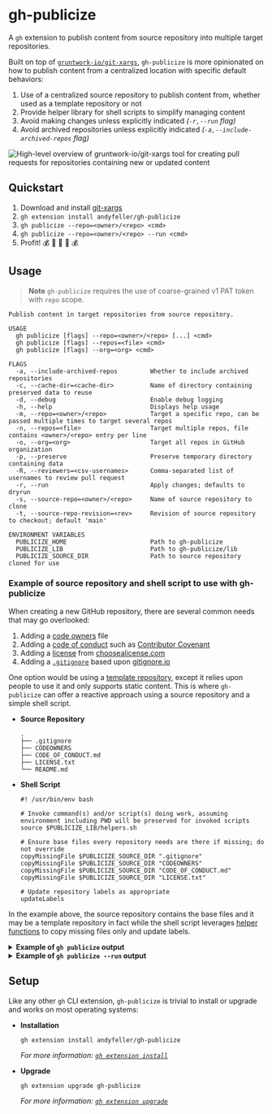 # gh-publicize

A `gh` extension to publish content from source repository into multiple target repositories.

Built on top of [`gruntwork-io/git-xargs`](https://github.com/gruntwork-io/git-xargs/), `gh-publicize` is more
opinionated on how to publish content from a centralized location with specific default behaviors:

1. Use of a centralized source repository to publish content from, whether used
   as a template repository or not
1. Provide helper library for shell scripts to simplify managing content
1. Avoid making changes unless explicitly indicated _(`-r,--run` flag)_
1. Avoid archived repositories unless explicitly indicated _(`-a,--include-archived-repos` flag)_

![High-level overview of gruntwork-io/git-xargs tool for creating pull requests for repositories containing new or updated content](https://github.com/gruntwork-io/git-xargs/raw/master/docs/git-xargs-banner.png)

## Quickstart

1. Download and install [git-xargs](https://github.com/gruntwork-io/git-xargs/)
1. `gh extension install andyfeller/gh-publicize`
1. `gh publicize --repo=<owner>/<repo> <cmd>`
1. `gh publicize --repo=<owner>/<repo> --run <cmd>`
1. Profit! :moneybag: :money_with_wings: :money_mouth_face: :money_with_wings: :moneybag:

## Usage

> **Note**
> `gh-publicize` requires the use of coarse-grained v1 PAT token with `repo` scope.

```shell
Publish content in target repositories from source repository.

USAGE
  gh publicize [flags] --repo=<owner>/<repo> [...] <cmd>
  gh publicize [flags] --repos=<file> <cmd>
  gh publicize [flags] --org=<org> <cmd>

FLAGS
  -a, --include-archived-repos         Whether to include archived repositories
  -c, --cache-dir=<cache-dir>          Name of directory containing preserved data to reuse
  -d, --debug                          Enable debug logging
  -h, --help                           Displays help usage
  -m, --repo=<owner>/<repo>            Target a specific repo, can be passed multiple times to target several repos
  -n, --repos=<file>                   Target multiple repos, file contains <owner>/<repo> entry per line
  -o, --org=<org>                      Target all repos in GitHub organization
  -p, --preserve                       Preserve temporary directory containing data
  -R, --reviewers=<csv-usernames>      Comma-separated list of usernames to review pull request
  -r, --run                            Apply changes; defaults to dryrun
  -s, --source-repo=<owner>/<repo>     Name of source repository to clone
  -t, --source-repo-revision=<rev>     Revision of source repository to checkout; default 'main'

ENVIRONMENT VARIABLES
  PUBLICIZE_HOME                       Path to gh-publicize
  PUBLICIZE_LIB                        Path to gh-publicize/lib
  PUBLICIZE_SOURCE_DIR                 Path to source repository cloned for use
```

### Example of source repository and shell script to use with gh-publicize

When creating a new GitHub repository, there are several common needs that may go overlooked:

1. Adding a [code owners][github-codeowners] file
1. Adding a [code of conduct][github-code of conduct] such as [Contributor Covenant][contributor covenant]
1. Adding a [license][github-license] from [choosealicense.com][choosealicense]
1. Adding a [`.gitignore`][github-gitignore] based upon [gitignore.io][gitignore.io]

One option would be using a [template repository][github-template repository],
except it relies upon people to use it and only supports static content.  This
is where `gh-publicize` can offer a reactive approach using a source repository
and a simple shell script.

- **Source Repository**

  ```shell
  .
  ├── .gitignore
  ├── CODEOWNERS
  ├── CODE_OF_CONDUCT.md
  ├── LICENSE.txt
  └── README.md
  ```

- **Shell Script**

  ```shell
  #! /usr/bin/env bash
  
  # Invoke command(s) and/or script(s) doing work, assuming environment including PWD will be preserved for invoked scripts
  source $PUBLICIZE_LIB/helpers.sh
  
  # Ensure base files every repository needs are there if missing; do not override
  copyMissingFile $PUBLICIZE_SOURCE_DIR ".gitignore"
  copyMissingFile $PUBLICIZE_SOURCE_DIR "CODEOWNERS"
  copyMissingFile $PUBLICIZE_SOURCE_DIR "CODE_OF_CONDUCT.md"
  copyMissingFile $PUBLICIZE_SOURCE_DIR "LICENSE.txt"
  
  # Update repository labels as appropriate
  updateLabels
  ```

In the example above, the source repository contains the base files and it may
be a template repository in fact while the shell script leverages 
[helper functions](lib/helpers.sh) to copy missing files only and update labels.

<details><summary><b>Example of <code>gh publicize</code> output</b></summary>
<p>

Running the shell script in dryrun mode:

```shell
$ gh publicize --source-repo=andyfeller/template \
               --repo=tinyfists/test-1 \
               --repo=tinyfists/test-2 \
               /Users/andyfeller/Documents/workspace/andyfeller/template/bin/00-base.sh 
```

resulting in:

```shell
Created temporary directory for caching data:  /var/folders/xb/svzskj1x77x3qsmwx1d84nqc0000gn/T/gh-publicizeXXX.1Po09C0v
Cloning andyfeller/template, checking out main
Cloning into '/var/folders/xb/svzskj1x77x3qsmwx1d84nqc0000gn/T/gh-publicizeXXX.1Po09C0v/_source-repo'...
remote: Enumerating objects: 17, done.
remote: Counting objects: 100% (17/17), done.
remote: Compressing objects: 100% (12/12), done.
Receiving objects: 100% (17/17), 5.64 KiB | 5.64 MiB/s, done.
Resolving deltas: 100% (3/3), done.
remote: Total 17 (delta 3), reused 13 (delta 2), pack-reused 0
Already on 'main'
Your branch is up to date with 'origin/main'.
Executing git-xargs command
[git-xargs] INFO[2023-07-29T01:37:48-04:00] git-xargs running...                         
[git-xargs] INFO[2023-07-29T01:37:48-04:00] Dry run setting enabled. No local branches will be pushed and no PRs will be opened in Github 
Processing repos [2/2] ███████████████████████████████████████████████ 100% | 2s

Git-xargs run summary @ 2023-07-29 05:37:50.471082 +0000 UTC

• Runtime in seconds: 2
• Command supplied: [/Users/andyfeller/Documents/workspace/andyfeller/template/bin/00-base.sh]
• Repo selection method: repo-flag


All repos that were targeted for processing after filtering missing / malformed repos

┌─────────────────────────────────────────────────┐
| Repo name | Repo URL                            |
| test-1    | https://github.com/tinyfists/test-1 |
| ----------------------------------------------- |
| test-2    | https://github.com/tinyfists/test-2 |
└─────────────────────────────────────────────────┘

Repos that were successfully cloned to the local filesystem

┌─────────────────────────────────────────────────┐
| Repo name | Repo URL                            |
| test-2    | https://github.com/tinyfists/test-2 |
| ----------------------------------------------- |
| test-1    | https://github.com/tinyfists/test-1 |
└─────────────────────────────────────────────────┘

Repos that showed file changes to their working directory following command execution

┌─────────────────────────────────────────────────┐
| Repo name | Repo URL                            |
| test-2    | https://github.com/tinyfists/test-2 |
| ----------------------------------------------- |
| test-1    | https://github.com/tinyfists/test-1 |
└─────────────────────────────────────────────────┘

Repos whose local branch was not pushed because the --dry-run flag was set

┌─────────────────────────────────────────────────┐
| Repo name | Repo URL                            |
| test-2    | https://github.com/tinyfists/test-2 |
| ----------------------------------------------- |
| test-1    | https://github.com/tinyfists/test-1 |
└─────────────────────────────────────────────────┘

Repos whose specified branches did not exist on the remote, and so were first created locally

┌─────────────────────────────────────────────────┐
| Repo name | Repo URL                            |
| test-2    | https://github.com/tinyfists/test-2 |
| ----------------------------------------------- |
| test-1    | https://github.com/tinyfists/test-1 |
└─────────────────────────────────────────────────┘
```

</p>
</details>

<details><summary><b>Example of <code>gh publicize --run</code> output</b></summary>
<p>

Running the shell script in run mode:

```shell
$ ./gh publicize --run \
                 --source-repo=andyfeller/template \
                 --repo=tinyfists/test-1 \
                 --repo=tinyfists/test-2 \
                 /Users/andyfeller/Documents/workspace/andyfeller/template/bin/00-base.sh
```

resulting in:

```shell
Created temporary directory for caching data:  /var/folders/xb/svzskj1x77x3qsmwx1d84nqc0000gn/T/gh-publicizeXXX.Uspv6dG3
Cloning andyfeller/template, checking out main
Cloning into '/var/folders/xb/svzskj1x77x3qsmwx1d84nqc0000gn/T/gh-publicizeXXX.Uspv6dG3/_source-repo'...
remote: Enumerating objects: 17, done.
remote: Counting objects: 100% (17/17), done.
remote: Compressing objects: 100% (12/12), done.
remote: Total 17 (delta 3), reused 13 (delta 2), pack-reused 0
Receiving objects: 100% (17/17), 5.64 KiB | 2.82 MiB/s, done.
Resolving deltas: 100% (3/3), done.
Already on 'main'
Your branch is up to date with 'origin/main'.
Executing git-xargs command
[git-xargs] INFO[2023-07-29T01:38:07-04:00] git-xargs running...                         
Processing repos [2/2] ███████████████████████████████████████████████ 100% | 4s

Git-xargs run summary @ 2023-07-29 05:38:11.716495 +0000 UTC

• Runtime in seconds: 4
• Command supplied: [/Users/andyfeller/Documents/workspace/andyfeller/template/bin/00-base.sh]
• Repo selection method: repo-flag


All repos that were targeted for processing after filtering missing / malformed repos

┌─────────────────────────────────────────────────┐
| Repo name | Repo URL                            |
| test-1    | https://github.com/tinyfists/test-1 |
| ----------------------------------------------- |
| test-2    | https://github.com/tinyfists/test-2 |
└─────────────────────────────────────────────────┘

Repos that were successfully cloned to the local filesystem

┌─────────────────────────────────────────────────┐
| Repo name | Repo URL                            |
| test-2    | https://github.com/tinyfists/test-2 |
| ----------------------------------------------- |
| test-1    | https://github.com/tinyfists/test-1 |
└─────────────────────────────────────────────────┘

Repos that showed file changes to their working directory following command execution

┌─────────────────────────────────────────────────┐
| Repo name | Repo URL                            |
| test-2    | https://github.com/tinyfists/test-2 |
| ----------------------------------------------- |
| test-1    | https://github.com/tinyfists/test-1 |
└─────────────────────────────────────────────────┘

Repos whose specified branches did not exist on the remote, and so were first created locally

┌─────────────────────────────────────────────────┐
| Repo name | Repo URL                            |
| test-2    | https://github.com/tinyfists/test-2 |
| ----------------------------------------------- |
| test-1    | https://github.com/tinyfists/test-1 |
└─────────────────────────────────────────────────┘

Pull requests opened

┌────────────────────────────────────────────────────────┐
| Repo name | Pull request URL                           |
| test-2    | https://github.com/tinyfists/test-2/pull/1 |
| ------------------------------------------------------ |
| test-1    | https://github.com/tinyfists/test-1/pull/1 |
└────────────────────────────────────────────────────────┘
```

</p>
</details>


## Setup

Like any other `gh` CLI extension, `gh-publicize` is trivial to install or upgrade and works on most operating systems:

- **Installation**

  ```shell
  gh extension install andyfeller/gh-publicize
  ```
  
  _For more information: [`gh extension install`](https://cli.github.com/manual/gh_extension_install)_

- **Upgrade**

  ```shell
  gh extension upgrade gh-publicize
  ```

  _For more information: [`gh extension upgrade`](https://cli.github.com/manual/gh_extension_upgrade)_

[github-codeowners]: https://docs.github.com/en/github/creating-cloning-and-archiving-repositories/about-code-owners
[github-code of conduct]: https://docs.github.com/en/communities/setting-up-your-project-for-healthy-contributions/adding-a-code-of-conduct-to-your-project
[github-gitignore]: https://docs.github.com/en/get-started/getting-started-with-git/ignoring-files
[gitignore.io]: https://gitignore.io
[github-license]: https://docs.github.com/en/communities/setting-up-your-project-for-healthy-contributions/adding-a-license-to-a-repository
[github-template repository]: https://docs.github.com/en/repositories/creating-and-managing-repositories/creating-a-template-repository
[contributor covenant]: https://www.contributor-covenant.org/
[choosealicense]: https://choosealicense.com/
